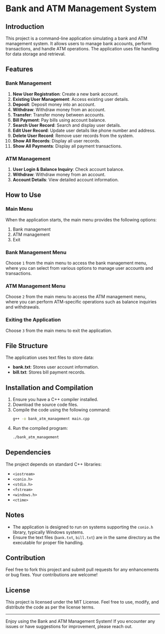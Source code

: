 # Bank and ATM Management System

## Introduction

This project is a command-line application simulating a bank and ATM management system. It allows users to manage bank accounts, perform transactions, and handle ATM operations. The application uses file handling for data storage and retrieval.

## Features

### Bank Management
1. **New User Registration**: Create a new bank account.
2. **Existing User Management**: Access existing user details.
3. **Deposit**: Deposit money into an account.
4. **Withdraw**: Withdraw money from an account.
5. **Transfer**: Transfer money between accounts.
6. **Bill Payment**: Pay bills using account balance.
7. **Search User Record**: Search and display user details.
8. **Edit User Record**: Update user details like phone number and address.
9. **Delete User Record**: Remove user records from the system.
10. **Show All Records**: Display all user records.
11. **Show All Payments**: Display all payment transactions.

### ATM Management
1. **User Login & Balance Inquiry**: Check account balance.
2. **Withdraw**: Withdraw money from an account.
3. **Account Details**: View detailed account information.

## How to Use

### Main Menu
When the application starts, the main menu provides the following options:
1. Bank management
2. ATM management
3. Exit

### Bank Management Menu
Choose `1` from the main menu to access the bank management menu, where you can select from various options to manage user accounts and transactions.

### ATM Management Menu
Choose `2` from the main menu to access the ATM management menu, where you can perform ATM-specific operations such as balance inquiries and withdrawals.

### Exiting the Application
Choose `3` from the main menu to exit the application.

## File Structure

The application uses text files to store data:
- **bank.txt**: Stores user account information.
- **bill.txt**: Stores bill payment records.

## Installation and Compilation

1. Ensure you have a C++ compiler installed.
2. Download the source code files.
3. Compile the code using the following command:
   ```bash
   g++ -o bank_atm_management main.cpp
   ```
4. Run the compiled program:
   ```bash
   ./bank_atm_management
   ```

## Dependencies

The project depends on standard C++ libraries:
- `<iostream>`
- `<conio.h>`
- `<stdio.h>`
- `<fstream>`
- `<windows.h>`
- `<ctime>`

## Notes

- The application is designed to run on systems supporting the `conio.h` library, typically Windows systems.
- Ensure the text files (`bank.txt`, `bill.txt`) are in the same directory as the executable for proper file handling.

## Contribution

Feel free to fork this project and submit pull requests for any enhancements or bug fixes. Your contributions are welcome!

## License

This project is licensed under the MIT License. Feel free to use, modify, and distribute the code as per the license terms.

---

Enjoy using the Bank and ATM Management System! If you encounter any issues or have suggestions for improvement, please reach out.